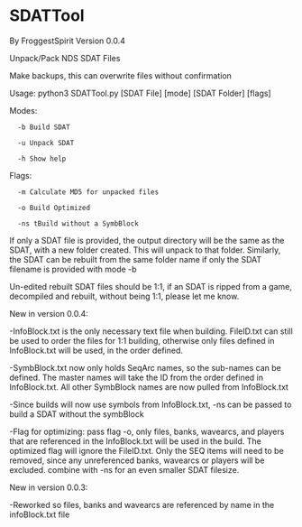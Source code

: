 # SDATTool
By FroggestSpirit Version 0.0.4

Unpack/Pack NDS SDAT Files

Make backups, this can overwrite files without confirmation

Usage: python3 SDATTool.py [SDAT File] [mode] [SDAT Folder] [flags]

Modes: 

      -b Build SDAT

      -u Unpack SDAT
      
      -h Show help

Flags:

      -m Calculate MD5 for unpacked files
      
      -o Build Optimized
      
      -ns tBuild without a SymbBlock
      
If only a SDAT file is provided, the output directory will be the same as the SDAT, with a new folder created. This will unpack to that folder. Similarly, the SDAT can be rebuilt from the same folder name if only the SDAT filename is provided with mode -b

Un-edited rebuilt SDAT files should be 1:1, if an SDAT is ripped from a game, decompiled and rebuilt, without being 1:1, please let me know.

New in version 0.0.4:

-InfoBlock.txt is the only necessary text file when building. FileID.txt can still be used to order the files for 1:1 building, otherwise only files defined in InfoBlock.txt will be used, in the order defined.

-SymbBlock.txt now only holds SeqArc names, so the sub-names can be defined. The master names will take the ID from the order defined in InfoBlock.txt. All other SymbBlock names are now pulled from InfoBlock.txt

-Since builds will now use symbols from InfoBlock.txt, -ns can be passed to build a SDAT without the symbBlock

-Flag for optimizing: pass flag -o, only files, banks, wavearcs, and players that are referenced in the InfoBlock.txt will be used in the build. The optimized flag will ignore the FileID.txt. Only the SEQ items will need to be removed, since any unreferenced banks, wavearcs or players will be excluded. combine with -ns for an even smaller SDAT filesize.

New in version 0.0.3:

-Reworked so files, banks and wavearcs are referenced by name in the infoBlock.txt file
